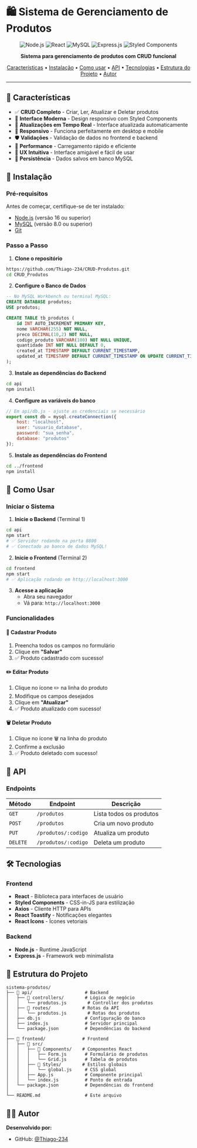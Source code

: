 # 🛍️ Sistema de Gerenciamento de Produtos

<div align="center">

![Node.js](https://img.shields.io/badge/Node.js-43853D?style=for-the-badge&logo=node.js&logoColor=white)
![React](https://img.shields.io/badge/React-20232A?style=for-the-badge&logo=react&logoColor=61DAFB)
![MySQL](https://img.shields.io/badge/MySQL-00000F?style=for-the-badge&logo=mysql&logoColor=white)
![Express.js](https://img.shields.io/badge/Express.js-404D59?style=for-the-badge)
![Styled Components](https://img.shields.io/badge/styled--components-DB7093?style=for-the-badge&logo=styled-components&logoColor=white)

**Sistema para gerenciamento de produtos com CRUD funcional**

[Características](#-características) •
[Instalação](#-instalação) •
[Como usar](#-como-usar) •
[API](#-api) •
[Tecnologias](#️-tecnologias) •
[Estrutura do Projeto](#-estrutura-do-projeto) •
[Autor](#-autor)

</div>

---

## 🌟 Características

- ✅ **CRUD Completo** - Criar, Ler, Atualizar e Deletar produtos
- 🎨 **Interface Moderna** - Design responsivo com Styled Components
- 🔄 **Atualizações em Tempo Real** - Interface atualizada automaticamente
- 📱 **Responsivo** - Funciona perfeitamente em desktop e mobile
- 🛡️ **Validações** - Validação de dados no frontend e backend
- 🚀 **Performance** - Carregamento rápido e eficiente
- 🎯 **UX Intuitiva** - Interface amigável e fácil de usar
- 💾 **Persistência** - Dados salvos em banco MySQL

## 🚀 Instalação

### Pré-requisitos

Antes de começar, certifique-se de ter instalado:

- [Node.js](https://nodejs.org/) (versão 16 ou superior)
- [MySQL](https://www.mysql.com/) (versão 8.0 ou superior)
- [Git](https://git-scm.com/)

### Passo a Passo

1. **Clone o repositório**
```bash
https://github.com/Thiago-234/CRUD-Produtos.git
cd CRUD_Produtos
```

2. **Configure o Banco de Dados**
```sql
-- No MySQL Workbench ou terminal MySQL:
CREATE DATABASE produtos;
USE produtos;

CREATE TABLE tb_produtos (
    id INT AUTO_INCREMENT PRIMARY KEY,
    nome VARCHAR(255) NOT NULL,
    preco DECIMAL(10,2) NOT NULL,
    codigo_produto VARCHAR(100) NOT NULL UNIQUE,
    quantidade INT NOT NULL DEFAULT 0,
    created_at TIMESTAMP DEFAULT CURRENT_TIMESTAMP,
    updated_at TIMESTAMP DEFAULT CURRENT_TIMESTAMP ON UPDATE CURRENT_TIMESTAMP
);
```

3. **Instale as dependências do Backend**
```bash
cd api
npm install
```

4. **Configure as variáveis do banco**
```javascript
// Em api/db.js - ajuste as credenciais se necessário
export const db = mysql.createConnection({
    host: "localhost",
    user: "usuario_database",
    password: "sua_senha",
    database: "produtos"
});
```

5. **Instale as dependências do Frontend**
```bash
cd ../frontend
npm install
```

## 🎯 Como Usar

### Iniciar o Sistema

1. **Inicie o Backend** (Terminal 1)
```bash
cd api
npm start
# ✅ Servidor rodando na porta 8800
# ✅ Conectado ao banco de dados MySQL!
```

2. **Inicie o Frontend** (Terminal 2)
```bash
cd frontend
npm start
# ✅ Aplicação rodando em http://localhost:3000
```

3. **Acesse a aplicação**
   - Abra seu navegador
   - Vá para: `http://localhost:3000`

### Funcionalidades

#### 📝 Cadastrar Produto
1. Preencha todos os campos no formulário
2. Clique em **"Salvar"**
3. ✅ Produto cadastrado com sucesso!

#### ✏️ Editar Produto
1. Clique no ícone ✏️ na linha do produto
2. Modifique os campos desejados
3. Clique em **"Atualizar"**
4. ✅ Produto atualizado com sucesso!

#### 🗑️ Deletar Produto
1. Clique no ícone 🗑️ na linha do produto
2. Confirme a exclusão
3. ✅ Produto deletado com sucesso!

## 🔌 API

### Endpoints

| Método | Endpoint | Descrição |
|--------|----------|-----------|
| `GET` | `/produtos` | Lista todos os produtos |
| `POST` | `/produtos` | Cria um novo produto |
| `PUT` | `/produtos/:codigo` | Atualiza um produto |
| `DELETE` | `/produtos/:codigo` | Deleta um produto |

## 🛠️ Tecnologias

### Frontend
- **React** - Biblioteca para interfaces de usuário
- **Styled Components** - CSS-in-JS para estilização
- **Axios** - Cliente HTTP para APIs
- **React Toastify** - Notificações elegantes
- **React Icons** - Ícones vetoriais

### Backend
- **Node.js** - Runtime JavaScript
- **Express.js** - Framework web minimalista

## 📁 Estrutura do Projeto

```
sistema-produtos/
├── 📁 api/                    # Backend
│   ├── 📁 controllers/        # Lógica de negócio
│   │   └── produtos.js        # Controller dos produtos
│   ├── 📁 routes/            # Rotas da API
│   │   └── produtos.js        # Rotas dos produtos
│   ├── db.js                 # Configuração do banco
│   ├── index.js              # Servidor principal
│   └── package.json          # Dependências do backend
│
├── 📁 frontend/              # Frontend
│   ├── 📁 src/
│   │   ├── 📁 Components/    # Componentes React
│   │   │   ├── Form.js       # Formulário de produtos
│   │   │   └── Grid.js       # Tabela de produtos
│   │   ├── 📁 Styles/        # Estilos globais
│   │   │   └── global.js     # CSS global
│   │   ├── App.js            # Componente principal
│   │   └── index.js          # Ponto de entrada
│   └── package.json          # Dependências do frontend
│
└── README.md                 # Este arquivo
```

## 👨‍💻 Autor
**Desenvolvido por:**
- GitHub: [@Thiago-234](https://github.com/Thiago-234)